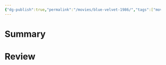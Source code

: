 ```yaml
---
{"dg-publish":true,"permalink":"/movies/blue-velvet-1986/","tags":["movies"],"created":"2023-12-11","updated":"2024-06-17"}
---
```



# Summary

# Review

